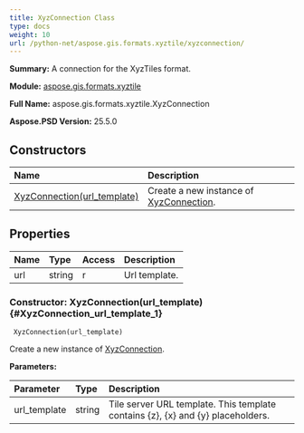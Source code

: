 ```yaml
---
title: XyzConnection Class
type: docs
weight: 10
url: /python-net/aspose.gis.formats.xyztile/xyzconnection/
---
```


**Summary:** A connection for the XyzTiles format.

**Module:** [aspose.gis.formats.xyztile](/psd/python-net/aspose.gis.formats.xyztile/)

**Full Name:** aspose.gis.formats.xyztile.XyzConnection

**Aspose.PSD Version:** 25.5.0

## **Constructors**
| **Name** | **Description** |
| :- | :- |
| [XyzConnection(url_template)](#XyzConnection_url_template_1) | Create a new instance of [XyzConnection](/psd/python-net/aspose.gis.formats.xyztile/xyzconnection/). |
## **Properties**
| **Name** | **Type** | **Access** | **Description** |
| :- | :- | :- | :- |
| url | string | r | Url template. |


### Constructor: XyzConnection(url_template) {#XyzConnection_url_template_1}


```
 XyzConnection(url_template) 
```

Create a new instance of [XyzConnection](/psd/python-net/aspose.gis.formats.xyztile/xyzconnection/).

**Parameters:**

| Parameter | Type | Description |
| :- | :- | :- |
| url_template | string | Tile server URL template. This template contains {z}, {x} and {y} placeholders. |

